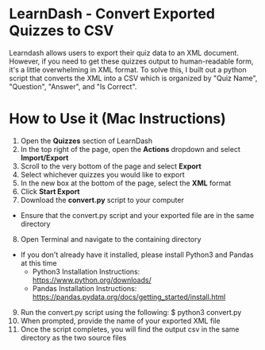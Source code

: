 # LearnDash - Convert Exported Quizzes to CSV
Learndash allows users to export their quiz data to an XML document. However, if you need to get these quizzes output to human-readable form, it's a little overwhelming in XML format. To solve this, I built out a python script that converts the XML into a CSV which is organized by "Quiz Name", "Question", "Answer", and "Is Correct".

# How to Use it (Mac Instructions)
1. Open the **Quizzes** section of LearnDash
2. In the top right of the page, open the **Actions** dropdown and select **Import/Export**
3. Scroll to the very bottom of the page and select **Export**
4. Select whichever quizzes you would like to export
5. In the new box at the bottom of the page, select the **XML** format
6. Click **Start Export**
7. Download the **convert.py** script to your computer
  * Ensure that the convert.py script and your exported file are in the same directory
8. Open Terminal and navigate to the containing directory
  * If you don't already have it installed, please install Python3 and Pandas at this time
    * Python3 Installation Instructions: https://www.python.org/downloads/
    * Pandas Installation Instructions: https://pandas.pydata.org/docs/getting_started/install.html
9. Run the convert.py script using the following: $ python3 convert.py
10. When prompted, provide the name of your exported XML file
11. Once the script completes, you will find the output csv in the same directory as the two source files
